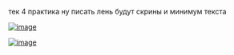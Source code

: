 тек 4 практика ну писать лень будут скрины и минимум текста

<a href="https://imgbb.com/"><img src="https://i.ibb.co/hgVZ6ss/image.png" alt="image" border="0"></a><br />

<a href="https://imgbb.com/"><img src="https://i.ibb.co/vXXqj1G/image.png" alt="image" border="0"></a><br />

